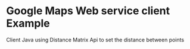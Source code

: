 # Google Maps Web service client Example

Client Java using Distance Matrix Api to set the distance between points
